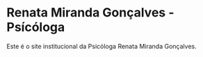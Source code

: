 # Renata Miranda Gonçalves - Psícóloga

Este é o site institucional da Psicóloga Renata Miranda Gonçalves.
